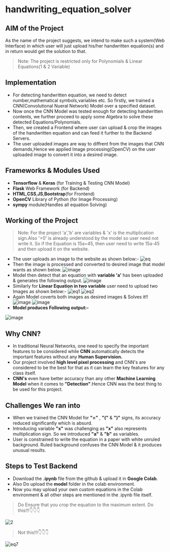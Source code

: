 # handwriting_equation_solver
## AIM of the Project
As the name of the project suggests, we intend to make such a system(Web Interface) in which user will just upload his/her handwritten equation(s) and in return would get the solution to that.
> Note: The project is restricted only for Polynomials & Linear Equations(1 & 2 Variable)

## Implementation
- For detecting handwritten equation, we need to detect number,mathematical symbols,variables etc. So firstly, we trained a CNN(Convolutional Nueral Network) Model over a specified dataset.
- Now once the CNN Model was tested enough for detecting handwritten contents, we further proceed to apply some Algebra to solve these detected Equations/Polynomials.
- Then, we created a Frontend where user can upload & crop the images of the handwritten equation and can feed it further to the Backend Servers.
- The user uploaded images are way to diffrent from the images that CNN demands,Hence we applied Image processing(OpenCV) on the user uploaded image to convert it into a desired image.

## Frameworks & Modules Used
- **Tensorflow** & **Keras** (for Training & Testing CNN Model)
- **Flask** Web Framework (for Backend)
- **HTML**,**CSS**,**JS**,**Bootstrap**(for Frontend)
- **OpenCV** Library of Python (for Image Processing)
- **sympy** module(Handles all equation Solving)

## Working of the Project
> Note: For the project 'a','b' are variables & 'x' is the multiplication sign.Also '=0' is already understood by the model so user need not write it. So if the Equation is 15a=45, then user need to write 15a-45 and then upload it on the website.
- The user uploads an image to the website as shown below:-
![eq](https://user-images.githubusercontent.com/85332648/161968276-040dad35-b81d-4a47-b595-f428496ff800.jpeg)
- Then the image is processed and converted to desired image that model wants as shown below.
![image](https://user-images.githubusercontent.com/85332648/161968517-78d5adaf-96bc-472b-a5c2-7dbab94c7bdf.png)
- Model then detect that an equation with **variable 'a'** has been uploaded & generates the following output.
![image](https://user-images.githubusercontent.com/85332648/161969317-027e503f-a9a7-45b4-b077-d06458b8e9b0.png)
- Similarly for **Linear Equation in two variable** user need to upload two Images as shown below:-
![eq1](https://user-images.githubusercontent.com/85332648/161969873-2dd69652-67b2-4930-9de3-c97184875e3c.jpeg)
![eq2](https://user-images.githubusercontent.com/85332648/161969912-505cc709-95ba-492b-bfd7-dcce54944027.jpeg)
- Again Model coverts both images as desired images & Solves it!!
![image](https://user-images.githubusercontent.com/85332648/161970223-07b7aaa5-ef10-49d9-b28e-d6ff49df8766.png)
![image](https://user-images.githubusercontent.com/85332648/161970272-64c63894-d011-4e15-9264-5f33c4609531.png)
- **Model produces Following output:-**

![image](https://user-images.githubusercontent.com/85332648/161970375-8d5d9888-e699-4a15-819d-52a759ddd2cc.png)

## Why CNN?
- In traditional Neural Networks, one need to specify the important features to be considered while **CNN** automatically detects the important features without any **Human Supervision.**
- Our project involved **high level pixel processing** and CNN's are considered to be the best for that as it can learn the key features for any class itself.
- **CNN's** even have better accuracy than any other **Machine Learning Model** when it comes to **"Detection"**.Hence CNN was the best thing to be used for this project.

## Challenges We ran into
- When we trained the CNN Model for **"="** , **"("** & **")"** signs, its accuracy reduced significantly which is absurd.
- Introducing variable **"x"** was challenging as **"x"** also represents multiplication sign. So we introduced **"a"** & **"b"** as variables.
- User is constrained to write the equation in a paper with white unruled background. Ruled background confuses the CNN Model & it produces unusual results.

## Steps to Test Backend
- Download the **.ipynb** file from the github & upload it in **Google Colab**.
- Also Do upload the **model** folder in the colab environment.
- Now you may upload your own custom equations in the Colab environment & all other steps are mentioned in the .ipynb file itself.
> Do Ensure that you crop the equation to the maximum extent.
> Do this!!!👇👇👇

![2](https://user-images.githubusercontent.com/85332648/161974694-5f5fb2a0-1244-47f1-b9c5-3164d41d216c.jpeg)
> Not this!!!👇👇👇

![eq7](https://user-images.githubusercontent.com/85332648/161974775-dd58c278-7488-45ca-b272-f08e15a5ce46.jpeg)

